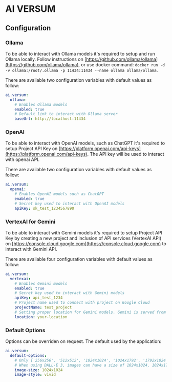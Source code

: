 # AI VERSUM

## Configuration
### Ollama
To be able to interact with Ollama models it's required to setup and run Ollama locally. Follow instructions on [https://github.com/ollama/ollama](https://github.com/ollama/ollama), or use docker command: `docker run -d -v ollama:/root/.ollama -p 11434:11434 --name ollama ollama/ollama`.

There are available two configuration variables with default values as follow:
```yml
ai.versum:
  ollama:
    # Enables Ollama models
    enabled: true
    # Default link to interact with Ollama server
    baseUrl: http://localhost:11434
```
### OpenAI
To be able to interact with OpenAI models, such as ChatGPT it's required to setup Project API Key on [https://platform.openai.com/api-keys](https://platform.openai.com/api-keys). The API key will be used to interact with openai API.

There are available two configuration variables with default values as follow:
```yml
ai.versum:
  openai:
    # Enables OpenAI models such as ChatGPT
    enabled: true
    # Secret key used to interact with OpenAI models
    apiKey: sk_test_1234567890
```
### VertexAI for Gemini
To be able to interact with Gemini models it's required to setup Project API Key by creating a new project and inclusion of API services (VertexAI API) on [https://console.cloud.google.com](https://console.cloud.google.com) to interact with Gemini API.

There are available four configuration variables with default values as follow:
```yml
ai.versum:
  vertexai:
    # Enables Gemini models
    enabled: true
    # Secret key used to interact with Gemini models
    apiKey: api_test_1234
    # Project name used to connect with project on Google Cloud
    projectName: test_project
    # Setting proper location for Gemini models. Gemini is served from different regions
    location: your-location
```
### Default Options
Options can be overriden on request. The default used by the application:
```yml
ai.versum:
  default-options:
    # Only ['256x256', '512x512', '1024x1024', '1024x1792', '1792x1024']
    # When using DALL·E 3, images can have a size of 1024x1024, 1024x1792 or 1792x1024 pixels.
    image-size: 1024x1024
    image-style: vivid
```
